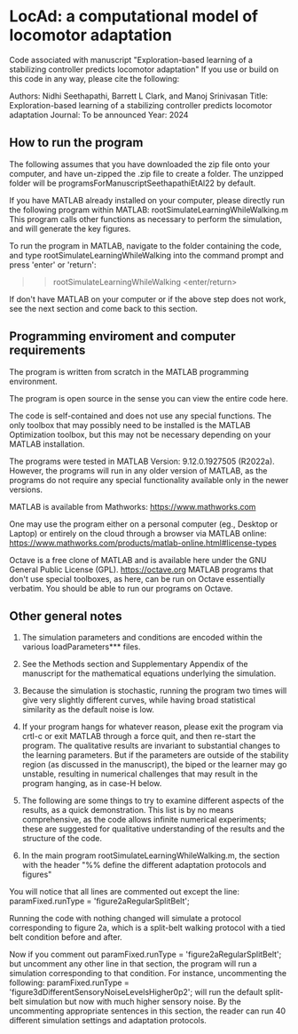# LocAd: a computational model of locomotor adaptation 
Code associated with manuscript "Exploration-based learning of a stabilizing controller predicts locomotor adaptation"
If you use or build on this code in any way, please cite the following:

Authors: Nidhi Seethapathi, Barrett L Clark, and Manoj Srinivasan
Title: Exploration-based learning of a stabilizing controller predicts locomotor adaptation
Journal: To be announced
Year: 2024

## How to run the program

The following assumes that you have downloaded the zip file onto your 
computer, and have un-zipped the .zip file to create a folder. The unzipped 
folder will be programsForManuscriptSeethapathiEtAl22 by default.

If you have MATLAB already installed on your computer, please directly run the 
following program within MATLAB: 
	rootSimulateLearningWhileWalking.m
This program calls other functions as necessary to perform the simulation, and 
will generate the key figures. 

To run the program in MATLAB, navigate to the 
folder containing the code, and type rootSimulateLearningWhileWalking into the
command prompt and press 'enter' or 'return':
>> rootSimulateLearningWhileWalking <enter/return>

If don't have MATLAB on your computer or if the above step does not work, 
see the next section and come back to this section.

##  Programming enviroment and computer requirements

The program is written from scratch in the MATLAB programming environment.

The program is open source in the sense you can view the entire code here.

The code is self-contained and does not use any special functions. The only 
toolbox that may possibly need to be installed is the MATLAB Optimization 
toolbox, but this may not be necessary depending on your MATLAB installation.

The programs were tested in MATLAB Version: 9.12.0.1927505 (R2022a). However, 
the programs will run in any older version of MATLAB, as the programs do not 
require any special functionality available only in the newer versions. 

MATLAB is available from Mathworks: 
https://www.mathworks.com

One may use the program either on a personal computer (eg., Desktop or 
Laptop) or entirely on the cloud through a browser via MATLAB online:
https://www.mathworks.com/products/matlab-online.html#license-types

Octave is a free clone of MATLAB and is available here under the 
GNU General Public License (GPL).
https://octave.org
MATLAB programs that don't use special toolboxes, as here, can be run
on Octave essentially verbatim. You should be able to run our programs
on Octave.

##  Other general notes 
1) The simulation parameters and conditions are encoded within the various 
loadParameters*** files. 

2) See the Methods section and Supplementary Appendix of the manuscript for 
the mathematical equations underlying the simulation.

3) Because the simulation is stochastic, running the program two times will
give very slightly different curves, while having broad statistical similarity 
as the default noise is low.

4) If your program hangs for whatever reason, please exit the program via 
crtl-c or exit MATLAB through a force quit, and then re-start the program.
The qualitative results are invariant to substantial changes to the learning 
parameters. But if the parameters are outside of the stability region (as
discussed in the manuscript), the biped or the learner may go unstable, 
resulting in numerical challenges that may result in the program hanging, as in
case-H below.

5) The following are some things to try to examine different aspects of the
results, as a quick demonstration. This list is by no means comprehensive, as 
the code allows infinite numerical experiments; these are suggested for 
qualitative understanding of the results and the structure of the code.

6) In the main program rootSimulateLearningWhileWalking.m, the section
with the header "%% define the different adaptation protocols and figures"

You will notice that all lines are commented out except the line:
    paramFixed.runType = 'figure2aRegularSplitBelt'; 

Running the code with nothing changed will simulate a protocol corresponding
to figure 2a, which is a split-belt walking protocol with a tied belt condition
before and after.

Now if you comment out     paramFixed.runType = 'figure2aRegularSplitBelt'; 
but uncomment any other line in that section, the program will run a 
simulation corresponding to that condition. For instance, uncommenting the
following:
    paramFixed.runType = 'figure3dDifferentSensoryNoiseLevelsHigher0p2'; 
will run the default split-belt simulation but now with much higher
sensory noise. 
By the uncommenting appropriate sentences in this section, the reader
can run 40 different simulation settings and adaptation protocols.

